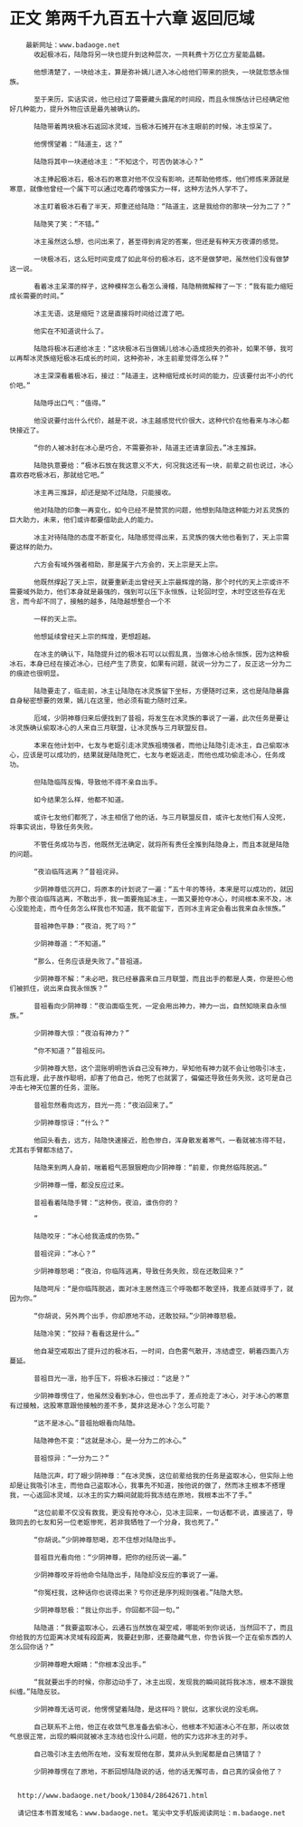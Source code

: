 # 正文 第两千九百五十六章 返回厄域
        最新网址：www.badaoge.net
          收起极冰石，陆隐将另一块也提升到这种层次，一共耗费十万亿立方星能晶髓。
      
          他想清楚了，一块给冰主，算是弥补嫣儿进入冰心给他们带来的损失，一块就忽悠永恒族。
      
          至于来历，实话实说，他已经过了需要藏头露尾的时间段，而且永恒族估计已经确定他好几种能力，提升外物应该是最先被确认的。
      
          陆隐带着两块极冰石返回冰灵域，当极冰石摊开在冰主眼前的时候，冰主惊呆了。
      
          他愣愣望着：“陆道主，这？”
      
          陆隐将其中一块递给冰主：“不知这个，可否伪装冰心？”
      
          冰主捧起极冰石，极冰石的寒意对他不仅没有影响，还帮助他修炼，他们修炼来源就是寒意，就像他曾经一个属下可以通过吃毒药增强实力一样，这种方法外人学不了。
      
          冰主盯着极冰石看了半天，郑重还给陆隐：“陆道主，这是我给你的那块一分为二了？”
      
          陆隐笑了笑：“不错。”
      
          冰主虽然这么想，也问出来了，甚至得到肯定的答案，但还是有种天方夜谭的感觉。
      
          一块极冰石，这么短时间变成了如此年份的极冰石，这不是做梦吧，虽然他们没有做梦这一说。
      
          看着冰主呆滞的样子，这种模样怎么看怎么滑稽，陆隐稍微解释了一下：“我有能力缩短成长需要的时间。”
      
          冰主无语，这是缩短？这是直接将时间给过渡了吧。
      
          他实在不知道说什么了。
      
          陆隐将极冰石递给冰主：“这块极冰石当做嫣儿给冰心造成损失的弥补，如果不够，我可以再帮冰灵族缩短极冰石成长的时间，这种弥补，冰主前辈觉得怎么样？”
      
          冰主深深看着极冰石，接过：“陆道主，这种缩短成长时间的能力，应该要付出不小的代价吧。”
      
          陆隐呼出口气：“值得。”
      
          他没说要付出什么代价，越是不说，冰主越感觉代价很大，这种代价在他看来与冰心都快接近了。
      
          “你的人被冰封在冰心是巧合，不需要弥补，陆道主还请拿回去。”冰主推辞。
      
          陆隐执意要给：“极冰石放在我这意义不大，何况我这还有一块，前辈之前也说过，冰心喜欢吞吃极冰石，那就给它吧。”
      
          冰主再三推辞，却还是拗不过陆隐，只能接收。
      
          他对陆隐的印象一再变化，如今已经不是赞赏的问题，他想到陆隐这种能力对五灵族的巨大助力，未来，他们或许都要借助此人的能力。
      
          冰主对待陆隐的态度不断变化，陆隐感觉得出来，五灵族的强大他也看到了，天上宗需要这样的助力。
      
          六方会有域外强者相助，那是属于六方会的，天上宗是天上宗。
      
          他既然撑起了天上宗，就要重新走出曾经天上宗最辉煌的路，那个时代的天上宗或许不需要域外助力，他们本身就是最强的，强到可以压下永恒族，让轮回时空，木时空这些存在无言，而今却不同了，接触的越多，陆隐越想整合一个不
      
          一样的天上宗。
      
          他想延续曾经天上宗的辉煌，更想超越。
      
          在冰主的确认下，陆隐提升过的极冰石可以以假乱真，当做冰心给永恒族，因为这种极冰石，本身已经在接近冰心，已经产生了质变，如果有问题，就说一分为二了，反正这一分为二的痕迹也很明显。
      
          陆隐要走了，临走前，冰主让陆隐在冰灵族留下坐标，方便随时过来，这也是陆隐暴露自身秘密想要的效果，嫣儿在这里，他必须有能力随时过来。
      
          厄域，少阴神尊归来后便找到了昔祖，将发生在冰灵族的事说了一遍，此次任务是要让冰灵族确认偷取冰心的人来自三月联盟，让冰灵族与三月联盟反目。
      
          本来在他计划中，七友与老妪引走冰灵族祖境强者，而他让陆隐引走冰主，自己偷取冰心，应该是可以成功的，结果就是陆隐死亡，七友与老妪逃走，而他也成功偷走冰心，任务成功。
      
          但陆隐临阵反悔，导致他不得不亲自出手。
      
          如今结果怎么样，他都不知道。
      
          或许七友他们都死了，冰主相信了他的话，与三月联盟反目，或许七友他们有人没死，将事实说出，导致任务失败。
      
          不管任务成功与否，他既然无法确定，就将所有责任全推到陆隐身上，而且本就是陆隐的问题。
      
          “夜泊临阵逃离？”昔祖诧异。
      
          少阴神尊低沉开口，将原本的计划说了一遍：“五十年的等待，本来是可以成功的，就因为那个夜泊临阵逃离，不敢出手，我一面要拖延冰主，一面又要抢夺冰心，时间根本来不及，冰心没能抢走，而今任务怎么样我也不知道，我不能留下，否则冰主肯定会看出我来自永恒族。”
      
          昔祖神色平静：“夜泊，死了吗？”
      
          少阴神尊道：“不知道。”
      
          “那么，任务应该是失败了。”昔祖道。
      
          少阴神尊不解：“未必吧，我已经暴露来自三月联盟，而且出手的都是人类，你是担心他们被抓住，说出来自我永恒族？”
      
          昔祖看向少阴神尊：“夜泊面临生死，一定会用出神力，神力一出，自然知晓来自永恒族。”
      
          少阴神尊大惊：“夜泊有神力？”
      
          “你不知道？”昔祖反问。
      
          少阴神尊大怒，这个混账明明告诉自己没有神力，早知他有神力就不会让他吸引冰主，岂有此理，此子故作聪明，却害了他自己，他死了也就罢了，偏偏还导致任务失败，这可是自己冲击七神天位置的任务，混账。
      
          昔祖忽然看向远方，目光一亮：“夜泊回来了。”
      
          少阴神尊惊讶：“什么？”
      
          他回头看去，远方，陆隐快速接近，脸色惨白，浑身散发着寒气，一看就被冻得不轻，尤其右手臂都冻结了。
      
          陆隐来到两人身前，喘着粗气恶狠狠瞪向少阴神尊：“前辈，你竟然临阵脱逃。”
      
          少阴神尊一懵，都没反应过来。
      
          昔祖看着陆隐手臂：“这种伤，夜泊，谁伤你的？
      
          ”
      
          陆隐咬牙：“冰心给我造成的伤势。”
      
          昔祖诧异：“冰心？”
      
          少阴神尊怒喝：“夜泊，你临阵逃离，导致任务失败，现在还敢回来？”
      
          陆隐呵斥：“是你临阵脱逃，面对冰主居然连三个呼吸都不敢坚持，我差点就得手了，就因为你。”
      
          “你胡说，另外两个出手，你却原地不动，还敢狡辩。”少阴神尊怒极。
      
          陆隐冷笑：“狡辩？看看这是什么。”
      
          他自凝空戒取出了提升过的极冰石，一时间，白色雾气散开，冻结虚空，朝着四面八方蔓延。
      
          昔祖目光一凛，抬手压下，将极冰石接过：“这是？”
      
          少阴神尊愣住了，他虽然没看到冰心，但也出手了，差点抢走了冰心，对于冰心的寒意有过接触，这股寒意跟他接触的差不多，莫非这是冰心？怎么可能？
      
          “这不是冰心。”昔祖抬眼看向陆隐。
      
          陆隐神色不变：“这就是冰心，是一分为二的冰心。”
      
          昔祖惊异：“一分为二？”
      
          陆隐沉声，盯了眼少阴神尊：“在冰灵族，这位前辈给我的任务是盗取冰心，但实际上他却是让我吸引冰主，而他自己盗取冰心，我事先不知道，按他说的做了，然而冰主根本不搭理我，一心返回冰灵域，以冰主的实力瞬间就能将我冻结在原地，我根本出不了手。”
      
          “这位前辈不仅没有救我，更没有抢夺冰心，见冰主回来，一句话都不说，直接逃了，导致同去的七友和另一位老妪惨死，若非我牺牲了一个分身，我也死了。”
      
          “你胡说。”少阴神尊怒喝，忍不住想对陆隐出手。
      
          昔祖目光看向他：“少阴神尊，把你的经历说一遍。”
      
          少阴神尊咬牙将他命令陆隐出手，陆隐却没反应的事说了一遍。
      
          “你冤枉我，这种话你也说得出来？亏你还是序列规则强者。”陆隐大怒。
      
          少阴神尊怒极：“我让你出手，你回都不回一句。”
      
          陆隐道：“我要盗取冰心，云通石当然放在凝空戒，哪能听到你说话，当然回不了，而且你给我的方位距离冰灵域有段距离，我要赶到那，还要隐藏气息，你告诉我一个正在偷东西的人怎么回你话？”
      
          少阴神尊瞪大眼睛：“你根本没出手。”
      
          “我就要出手的时候，你那边动手了，冰主出现，发现我的瞬间就将我冰冻，根本不跟我纠缠。”陆隐反驳。
      
          少阴神尊无话可说，他愣愣望着陆隐，是这样吗？貌似，这家伙说的没毛病。
      
          自己联系不上他，他正在收敛气息准备去偷冰心，他根本不知道冰心不在那，所以收敛气息很正常，出现的瞬间就被冰主冻结也没什么问题，他的实力远非冰主的对手。
      
          自己吸引冰主去他所在地，没有发现他在那，莫非从头到尾都是自己猜错了？
      
          少阴神尊愣在了原地，不断回想陆隐说的话，他的话无懈可击，自己真的误会他了？
      
      
      http://www.badaoge.net/book/13084/28642671.html
      
      请记住本书首发域名：www.badaoge.net。笔尖中文手机版阅读网址：m.badaoge.net